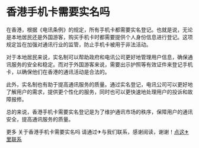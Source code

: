 # 香港手机卡需要实名吗

在香港，根据《电讯条例》的规定，所有手机卡都需要实名登记。也就是说，无论是本地居民还是外国游客，购买手机卡时都需要提供个人身份信息进行登记。这项规定旨在加强对通讯行业的监管，防止手机卡被用于非法活动。

对于本地居民来说，实名制可以帮助政府和电讯公司更好地管理用户信息，确保通讯服务的安全和稳定。而对于外国游客来说，需要出示护照等有效证件来登记手机卡，以确保他们在香港的通讯活动是合法的。

此外，实名制也有助于提高通讯服务的质量。通过实名登记，电讯公司可以更好地了解用户的需求，提供更个性化的服务，同时也可以更快速地处理用户的投诉和故障报修。

总的来说，香港手机卡需要实名登记是为了维护通讯市场的秩序，保障用户的通讯安全，提高通讯服务的质量。

更多 关于香港手机卡需要实名吗 请通过✈与我们联系，感谢阅读，谢谢！[点这✈里联系](https://acc.k02.cc)
